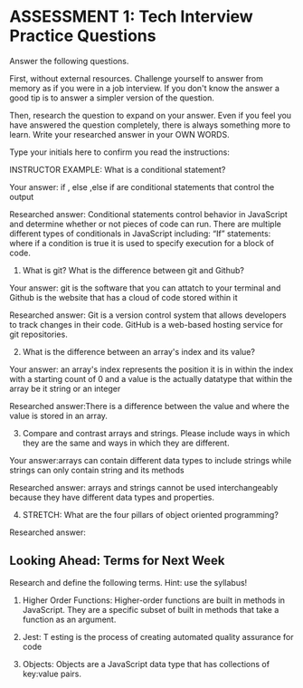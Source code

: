# ASSESSMENT 1: Tech Interview Practice Questions

Answer the following questions.

First, without external resources. Challenge yourself to answer from memory as if you were in a job interview. If you don't know the answer a good tip is to answer a simpler version of the question.

Then, research the question to expand on your answer. Even if you feel you have answered the question completely, there is always something more to learn. Write your researched answer in your OWN WORDS.

Type your initials here to confirm you read the instructions:

INSTRUCTOR EXAMPLE: What is a conditional statement?

Your answer: if , else ,else if are conditional statements that control the output

Researched answer: Conditional statements control behavior in JavaScript and determine whether or not pieces of code can run. There are multiple different types of conditionals in JavaScript including: “If” statements: where if a condition is true it is used to specify execution for a block of code.

1. What is git? What is the difference between git and Github?

Your answer: git is the software that you can attatch to your terminal and Github is the website that has a cloud of code stored within it

Researched answer: Git is a version control system that allows developers to track changes in their code. GitHub is a web-based hosting service for git repositories.


2. What is the difference between an array's index and its value?

Your answer: an array's index represents the position it is in within the index with a starting count of 0 and a value is the actually datatype that within the array be it string or an integer

Researched answer:There is a difference between the value and where the value is stored in an array.

3. Compare and contrast arrays and strings. Please include ways in which they are the same and ways in which they are different.

Your answer:arrays can contain different data types to include strings while strings can only contain string and its methods

Researched answer:
arrays and strings cannot be used interchangeably because they have different data types and properties.

4. STRETCH: What are the four pillars of object oriented programming?

Researched answer:

## Looking Ahead: Terms for Next Week

Research and define the following terms. Hint: use the syllabus!

1. Higher Order Functions:
Higher-order functions are built in methods in JavaScript. They are a specific subset of built in methods that take a function as an argument.

2. Jest: T
esting is the process of creating automated quality assurance for code

3. Objects:
 Objects are a JavaScript data type that has collections of key:value pairs.
